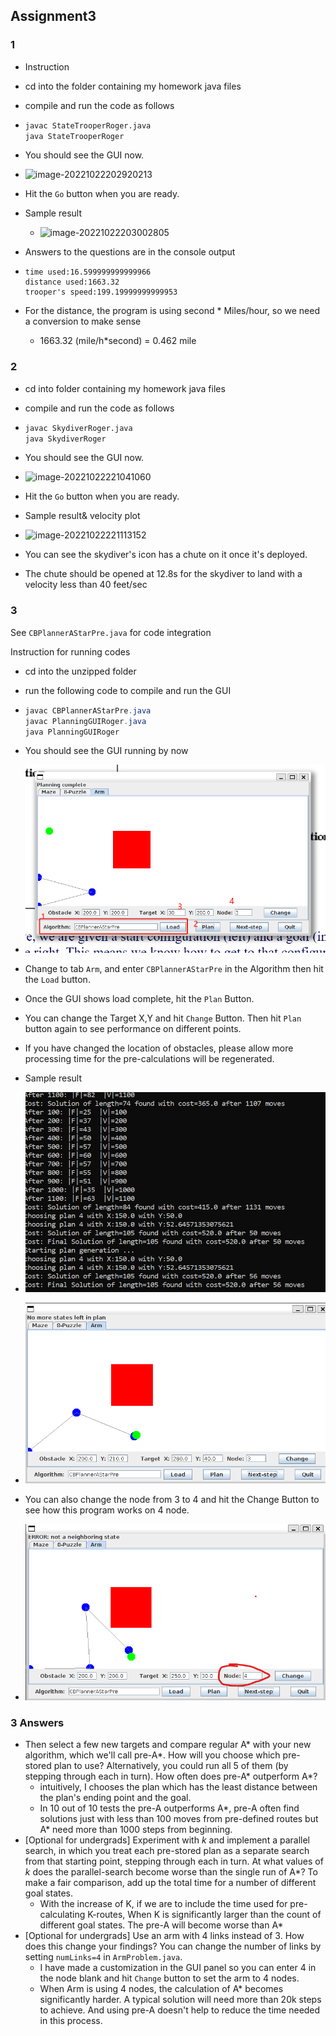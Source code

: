 ## Assignment3

### 1

- Instruction

- cd into the folder containing my homework java files

- compile and run the code as follows

- ```bash
  javac StateTrooperRoger.java
  java StateTrooperRoger
  ```

- You should see the GUI now.

- ![image-20221022202920213](Readme.assets/image-20221022202920213.png)

- Hit the `Go` button when you are ready.

- Sample result

  - ![image-20221022203002805](Readme.assets/image-20221022203002805.png)

- Answers to the questions are in the console output

- ```
  time used:16.599999999999966
  distance used:1663.32 
  trooper's speed:199.19999999999953
  ```

- For the distance, the program is using second * Miles/hour, so we need a conversion to make sense
  - 1663.32 (mile/h*second) = 0.462 mile

### 2

- cd into folder containing my homework java files

- compile and run the code as follows

- ```bash
  javac SkydiverRoger.java
  java SkydiverRoger
  ```

- You should see the GUI now.

- ![image-20221022221041060](Readme.assets/image-20221022221041060.png)

- Hit the `Go` button when you are ready.

- Sample result& velocity plot

- ![image-20221022221113152](Readme.assets/image-20221022221113152.png)

- You can see the skydiver's icon has a chute on it once it's deployed.

- The chute should be opened at 12.8s for the skydiver to land with a velocity less than 40 feet/sec

### 3

See `CBPlannerAStarPre.java` for code integration

Instruction for running codes

- cd into the unzipped folder

- run the following code to compile and run the GUI

- ```java
  javac CBPlannerAStarPre.java
  javac PlanningGUIRoger.java
  java PlanningGUIRoger
  ```

- You should see the GUI running by now

- ![image-20221023015434440](Readme.assets/image-20221023015434440.png)

- Change to tab `Arm`, and enter `CBPlannerAStarPre` in the Algorithm then hit the `Load` button.

- Once the GUI shows load complete, hit the `Plan` Button.

- You can change the Target X,Y and hit `Change` Button. Then hit `Plan` button again to see performance on different points.

- If you have changed the location of obstacles, please allow more processing time for the pre-calculations will be regenerated.

- Sample result

- ![image-20221023020210650](Readme.assets/image-20221023020210650.png)

- ![image-20221023020242118](Readme.assets/image-20221023020242118.png)

- You can also change the node from 3 to 4 and hit the Change Button to see how this program works on 4 node.

- ![image-20221023021953867](Readme.assets/image-20221023021953867.png)

 ### 3 Answers

- Then select a few new targets and compare regular A* with your new algorithm, which we'll call pre-A*. How will you choose which pre-stored plan to use? Alternatively, you could run all 5 of them (by stepping through each in turn). How often does pre-A* outperform A*?
  - intuitively, I chooses the plan which has the least distance between the plan's ending point and the goal.
  -  In 10 out of 10 tests the pre-A outperforms A*, pre-A often find solutions just with less than 100 moves from pre-defined routes but A\* need more than 1000 steps from beginning.
- [Optional for undergrads] Experiment with *k* and implement a parallel search, in which you treat each pre-stored plan as a separate search from that starting point, stepping through each in turn. At what values of *k* does the parallel-search become worse than the single run of A*? To make a fair comparison, add up the total time for a number of different goal states.
  - With the increase of K, if we are to include the time used for pre-calculating K-routes, When K is significantly larger than the count of different goal states. The pre-A will become worse than A*
- [Optional for undergrads] Use an arm with 4 links instead of 3. How does this change your findings? You can change the number of links by setting `numLinks=4` in `ArmProblem.java`.
  - I have made a customization in the GUI panel so you can enter 4 in the node blank and hit `Change` button to set the arm to 4 nodes.
  - When Arm is using 4 nodes, the calculation of A* becomes significantly harder. A typical solution will need more than 20k steps to achieve. And using pre-A doesn't help to reduce the time needed in this process.